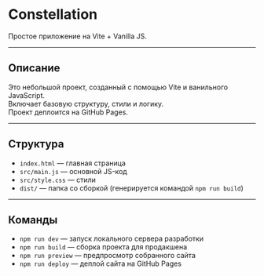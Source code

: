 # Constellation
Простое приложение на Vite + Vanilla JS. 

---

## Описание
Это небольшой проект, созданный с помощью Vite и ванильного JavaScript.  
Включает базовую структуру, стили и логику.  
Проект деплоится на GitHub Pages.

---

## Структура
- `index.html` — главная страница  
- `src/main.js` — основной JS-код  
- `src/style.css` — стили  
- `dist/` — папка со сборкой (генерируется командой `npm run build`)

---

## Команды
- `npm run dev` — запуск локального сервера разработки  
- `npm run build` — сборка проекта для продакшена  
- `npm run preview` — предпросмотр собранного сайта  
- `npm run deploy` — деплой сайта на GitHub Pages
